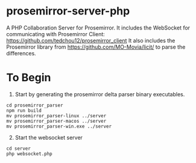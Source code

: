 # prosemirror-server-php
A PHP Collaboration Server for Prosemirror.
It includes the WebSocket for communicating with Prosemirror Client: https://github.com/tedchou12/prosemirror_client
It also includes the Prosemirror library from https://github.com/MO-Movia/licit/ to parse the differences.

# To Begin
1. Start by generating the prosemirror delta parser binary executables.
```
cd prosemirror_parser
npm run build
mv prosemirror_parser-linux ../server
mv prosemirror_parser-macos ../server
mv prosemirror_parser-win.exe ../server
```
2. Start the websocket server
```
cd server
php websocket.php
```



